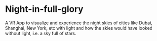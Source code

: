 # Night-in-full-glory
A VR App to visualize and experience the night skies of cities like Dubai, Shanghai, New York, etc with light and how the skies would have looked without light, i.e. a sky full of stars.
